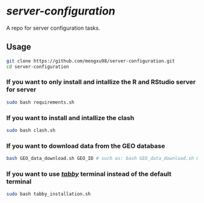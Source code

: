 # *server-configuration*

A repo for server configuration tasks.

## Usage

``` bash
git clone https://github.com/mengxu98/server-configuration.git
cd server-configuration
```

### If you want to only install and intallize the R and RStudio server for server

``` bash
sudo bash requirements.sh
```

### If you want to install and intallize the clash

``` bash
sudo bash clash.sh
```

### If you want to download data from the GEO database

``` bash
bash GEO_data_download.sh GEO_ID # such as: bash GEO_data_download.sh GEO123456
```

### If you want to use [*tabby*](https://github.com/eugeny/tabby) terminal instead of the default terminal

```bash
sudo bash tabby_installation.sh
```
